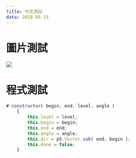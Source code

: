 ```yaml
---
title: 中文測試
data: 2018-05-15
---
```

# 圖片測試
![](https://ntp945812.github.io/jekyll-site/images/test.jpg)
# 程式測試
```javascript
# constructor( begin, end, level, angle )
    {
        this.level = level;
        this.begin = begin;
        this.end = end;
        this.angle = angle;
        this.dir = p5.Vector.sub( end, begin );
        this.done = false;
    }
```
